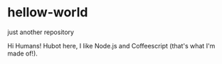 # hellow-world
just another repository

Hi Humans!
 Hubot here, I like Node.js and Coffeescript (that's what I'm made of!).
